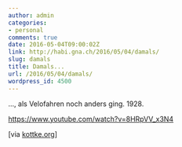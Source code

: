 ```yaml
---
author: admin
categories:
- personal
comments: true
date: 2016-05-04T09:00:02Z
link: http://habi.gna.ch/2016/05/04/damals/
slug: damals
title: Damals...
url: /2016/05/04/damals/
wordpress_id: 4500
---
```


..., als Velofahren noch anders ging. 1928.

https://www.youtube.com/watch?v=8HRpVV_x3N4

[via [kottke.org](http://kottke.org/16/04/penny-farthings-bicycle-race-from-1928)]
